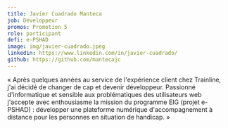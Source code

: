 ```yaml
---
title: Javier Cuadrado Manteca
job: Développeur
promos: Promotion 5
role: participant
defi: e-PSHAD
image: img/javier-cuadrado.jpeg
linkedin: https://www.linkedin.com/in/javier-cuadrado/
github: https://github.com/mantecajc
---
```

« Après quelques années au service de l'expérience client chez Trainline, j'ai décidé de changer de cap et devenir développeur. Passionné d'informatique et sensible aux problématiques des utilisateurs web j'accepte avec enthousiasme la mission du programme EIG (projet e-PSHAD) : développer une plateforme numérique d'accompagnement à distance pour les personnes en situation de handicap. »